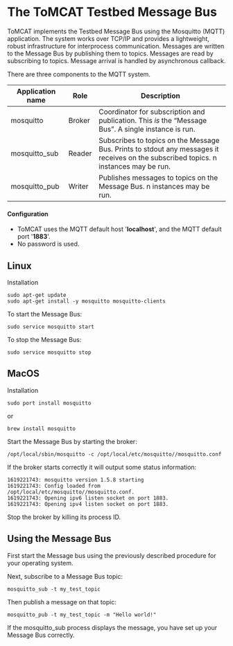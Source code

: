 
# The ToMCAT Testbed Message Bus 


ToMCAT implements the Testbed Message Bus using the Mosquitto (MQTT) application.   The system works over TCP/IP and provides a lightweight, robust infrastructure for interprocess communication.  Messages are written to the Message Bus by publishing them to topics.   Messages are read by subscribing to topics.  Message arrival is handled by asynchronous callback.

There are three components to the MQTT system.    

Application name | Role | Description
---- | ----  |  ----
mosquitto | Broker | Coordinator for subscription and publication.  This *is* the “Message Bus”.   A single instance is run.
mosquitto_sub  |  Reader | Subscribes to topics on the Message Bus.  Prints to stdout any messages it receives on the subscribed topics.  n instances may be run.
mosquitto_pub |  Writer  | Publishes messages to topics on the Message Bus.  n instances may be run.

#### Configuration

* ToMCAT uses the MQTT default host '**localhost**', and the MQTT default port '**1883**'.  
* No password is used.


## Linux 

Installation
```
sudo apt-get update
sudo apt-get install -y mosquitto mosquitto-clients
```

To start the Message Bus:

```
sudo service mosquitto start
```

To stop the Message Bus:
```
sudo service mosquitto stop
```




## MacOS 

Installation

```
sudo port install mosquitto
```
or
```
brew install mosquitto
```

Start the Message Bus by starting the broker:

```
/opt/local/sbin/mosquitto -c /opt/local/etc/mosquitto//mosquitto.conf 
```

If the broker starts correctly it will output some status information:

```
1619221743: mosquitto version 1.5.8 starting
1619221743: Config loaded from /opt/local/etc/mosquitto//mosquitto.conf.
1619221743: Opening ipv6 listen socket on port 1883.
1619221743: Opening ipv4 listen socket on port 1883.
```

Stop the broker by killing its process ID.




## Using the Message Bus

First start the Message bus using the previously described procedure for your operating system.

Next, subscribe to a Message Bus topic:

```
mosquitto_sub -t my_test_topic
```

Then publish a message on that topic:

```
mosquitto_pub -t my_test_topic -m "Hello world!"
```

If the mosquitto_sub process displays the message, you have set up your Message Bus correctly.

